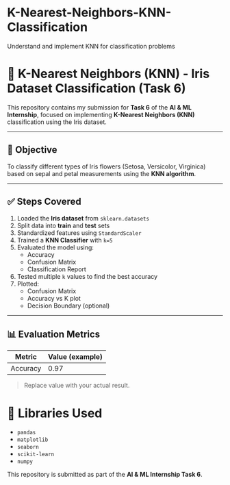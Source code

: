 # K-Nearest-Neighbors-KNN-Classification
Understand and implement KNN for classification problems
# 🌸 K-Nearest Neighbors (KNN) - Iris Dataset Classification (Task 6)

This repository contains my submission for **Task 6** of the **AI & ML Internship**, focused on implementing **K-Nearest Neighbors (KNN)** classification using the Iris dataset.

---

## 📌 Objective

To classify different types of Iris flowers (Setosa, Versicolor, Virginica) based on sepal and petal measurements using the **KNN algorithm**.

---

## ✅ Steps Covered

1. Loaded the **Iris dataset** from `sklearn.datasets`
2. Split data into **train** and **test** sets
3. Standardized features using `StandardScaler`
4. Trained a **KNN Classifier** with `k=5`
5. Evaluated the model using:
   - Accuracy
   - Confusion Matrix
   - Classification Report
6. Tested multiple `k` values to find the best accuracy
7. Plotted:
   - Confusion Matrix
   - Accuracy vs K plot
   - Decision Boundary (optional)

---

## 📊 Evaluation Metrics

| Metric     | Value (example) |
|------------|-----------------|
| Accuracy   | 0.97            |

> Replace value with your actual result.


# 🧪 Libraries Used

- `pandas`
- `matplotlib`
- `seaborn`
- `scikit-learn`
- `numpy`



This repository is submitted as part of the **AI & ML Internship Task 6**.
